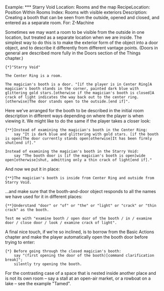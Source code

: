 Example: *** Starry Void
Location: Rooms and the map
RecipeLocation: Position Within Rooms
Index: Rooms with visible exteriors
Description: Creating a booth that can be seen from the outside, opened and closed, and entered as a separate room.
For: Z-Machine

  
Sometimes we may want a room to be visible from the outside in one location, but treated as a separate location when we are inside. The simplest way to do this is to make the exterior form of the object into a door object, and to describe it differently from different vantage points. (Doors in general are described more fully in the Doors section of the Things chapter.)

  

``` inform7
{*}"Starry Void"

The Center Ring is a room.

The magician's booth is a door. "[if the player is in Center Ring]A magician's booth stands in the corner, painted dark blue with glittering gold stars.[otherwise if the magician's booth is closed]A crack of light indicates the way back out to the center ring.[otherwise]The door stands open to the outside.[end if]".
```

  
Here we've arranged for the booth to be described in the initial room description in different ways depending on where the player is when viewing it. We might like to do the same if the player takes a closer look:

  

``` inform7
{**}Instead of examining the magician's booth in the Center Ring:
	say "It is dark blue and glittering with gold stars. [if the booth is open]The door currently stands open[otherwise]It has been firmly shut[end if]."

Instead of examining the magician's booth in the Starry Void:
	say "The booth door is [if the magician's booth is open]wide open[otherwise]shut, admitting only a thin crack of light[end if]."
```

  
And now we put it in place:

  

``` inform7
{**}The magician's booth is inside from Center Ring and outside from Starry Void.
```

  
...and make sure that the booth-and-door object responds to all the names we have used for it in different places:

  

``` inform7
{**}Understand "door" or "of" or "the" or "light" or "crack" or "thin crack" as the booth.

Test me with "examine booth / open door of the booth / in / examine door / close door / look / examine crack of light".
```

  
A final nice touch, if we're so inclined, is to borrow from the Basic Actions chapter and make the player automatically open the booth door before trying to enter:

  

``` inform7
{*} Before going through the closed magician's booth:
	say "(first opening the door of the booth)[command clarification break]";
	silently try opening the booth.
```

  
For the contrasting case of a space that is nested inside another place and is not its own room – say a stall at an open-air market, or a rowboat on a lake – see the example "Tamed".

